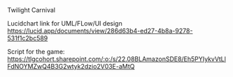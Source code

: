 Twilight Carnival

Lucidchart link for UML/FLow/UI design
https://lucid.app/documents/view/286d63b4-ed27-4b8a-9278-531f1c2bc589

Script for the game:
https://tlgcohort.sharepoint.com/:o:/s/22.08BLAmazonSDE8/Eh5PYIykvVtLlFdNOYMZwQ4B3G2wtyk2dzio2V03E-aMtQ


